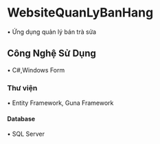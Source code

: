# WebsiteQuanLyBanHang

• Ứng dụng quản lý bán trà sửa

## Công Nghệ Sử Dụng

• C#,Windows Form

### Thư viện

• Entity Framework, Guna Framework

#### Database

• SQL Server


